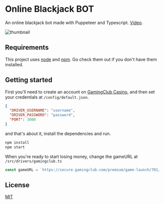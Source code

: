 # Online Blackjack BOT

An online blackjack bot made with Puppeteer and Typescript. [Video](https://youtu.be/szq_B0PrBFw).

![thumbnail](https://user-images.githubusercontent.com/5304800/160318810-6adbce7b-90f8-4217-a816-cd1e9663e16a.png)

## Requirements

This project uses [node](http://nodejs.org) and [npm](https://npmjs.com). Go check them out if you don't have them installed.

## Getting started

First you'll need to create an account on [GamingClub Casino](https://gamingclub.com/), and then set your credentials at `/config/default.json`.

```json
{
  "DRIVER_USERNAME": "username",
  "DRIVER_PASSWORD": "password",
  "PORT": 3000
}
```

and that's about it, install the dependencies and run.

```bash
npm install
npm start
```

When you're ready to start losing money, change the gameURL at `/src/drivers/gamingclub.ts`

```js
const gameURL = `https://secure.gamingclub.com/premium/game-launch/701/demo`; // demo => real
```

## License

[MIT](https://github.com/goodbyte/online-blackjack-bot/blob/master/LICENSE)